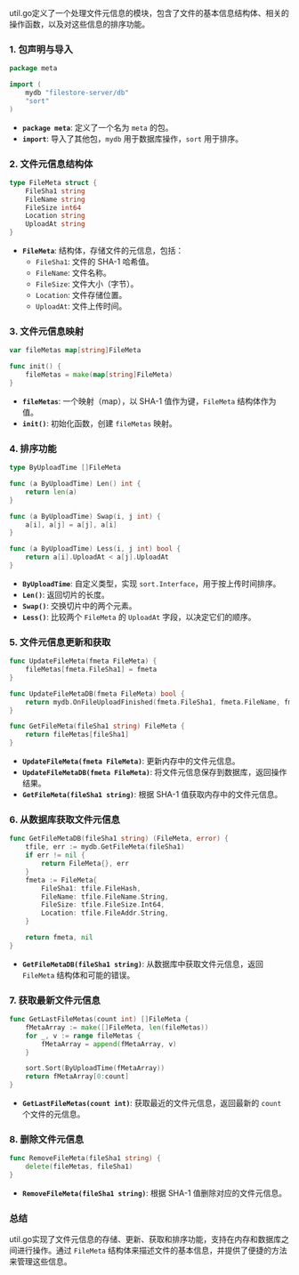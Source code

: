util.go定义了一个处理文件元信息的模块，包含了文件的基本信息结构体、相关的操作函数，以及对这些信息的排序功能。

### 1. 包声明与导入
```go
package meta

import (
	mydb "filestore-server/db"
	"sort"
)
```
- **`package meta`**: 定义了一个名为 `meta` 的包。
- **`import`**: 导入了其他包，`mydb` 用于数据库操作，`sort` 用于排序。

### 2. 文件元信息结构体
```go
type FileMeta struct {
	FileSha1 string
	FileName string
	FileSize int64
	Location string
	UploadAt string
}
```
- **`FileMeta`**: 结构体，存储文件的元信息，包括：
    - `FileSha1`: 文件的 SHA-1 哈希值。
    - `FileName`: 文件名称。
    - `FileSize`: 文件大小（字节）。
    - `Location`: 文件存储位置。
    - `UploadAt`: 文件上传时间。

### 3. 文件元信息映射
```go
var fileMetas map[string]FileMeta

func init() {
	fileMetas = make(map[string]FileMeta)
}
```
- **`fileMetas`**: 一个映射（map），以 SHA-1 值作为键，`FileMeta` 结构体作为值。
- **`init()`**: 初始化函数，创建 `fileMetas` 映射。

### 4. 排序功能
```go
type ByUploadTime []FileMeta

func (a ByUploadTime) Len() int {
	return len(a)
}

func (a ByUploadTime) Swap(i, j int) {
	a[i], a[j] = a[j], a[i]
}

func (a ByUploadTime) Less(i, j int) bool {
	return a[i].UploadAt < a[j].UploadAt
}
```
- **`ByUploadTime`**: 自定义类型，实现 `sort.Interface`，用于按上传时间排序。
- **`Len()`**: 返回切片的长度。
- **`Swap()`**: 交换切片中的两个元素。
- **`Less()`**: 比较两个 `FileMeta` 的 `UploadAt` 字段，以决定它们的顺序。

### 5. 文件元信息更新和获取
```go
func UpdateFileMeta(fmeta FileMeta) {
	fileMetas[fmeta.FileSha1] = fmeta
}

func UpdateFileMetaDB(fmeta FileMeta) bool {
	return mydb.OnFileUploadFinished(fmeta.FileSha1, fmeta.FileName, fmeta.FileSize, fmeta.Location)
}

func GetFileMeta(fileSha1 string) FileMeta {
	return fileMetas[fileSha1]
}
```
- **`UpdateFileMeta(fmeta FileMeta)`**: 更新内存中的文件元信息。
- **`UpdateFileMetaDB(fmeta FileMeta)`**: 将文件元信息保存到数据库，返回操作结果。
- **`GetFileMeta(fileSha1 string)`**: 根据 SHA-1 值获取内存中的文件元信息。

### 6. 从数据库获取文件元信息
```go
func GetFileMetaDB(fileSha1 string) (FileMeta, error) {
	tfile, err := mydb.GetFileMeta(fileSha1)
	if err != nil {
		return FileMeta{}, err
	}
	fmeta := FileMeta{
		FileSha1: tfile.FileHash,
		FileName: tfile.FileName.String,
		FileSize: tfile.FileSize.Int64,
		Location: tfile.FileAddr.String,
	}

	return fmeta, nil
}
```
- **`GetFileMetaDB(fileSha1 string)`**: 从数据库中获取文件元信息，返回 `FileMeta` 结构体和可能的错误。

### 7. 获取最新文件元信息
```go
func GetLastFileMetas(count int) []FileMeta {
	fMetaArray := make([]FileMeta, len(fileMetas))
	for _, v := range fileMetas {
		fMetaArray = append(fMetaArray, v)
	}

	sort.Sort(ByUploadTime(fMetaArray))
	return fMetaArray[0:count]
}
```
- **`GetLastFileMetas(count int)`**: 获取最近的文件元信息，返回最新的 `count` 个文件的元信息。

### 8. 删除文件元信息
```go
func RemoveFileMeta(fileSha1 string) {
	delete(fileMetas, fileSha1)
}
```
- **`RemoveFileMeta(fileSha1 string)`**: 根据 SHA-1 值删除对应的文件元信息。

### 总结
util.go实现了文件元信息的存储、更新、获取和排序功能，支持在内存和数据库之间进行操作。通过 `FileMeta` 结构体来描述文件的基本信息，并提供了便捷的方法来管理这些信息。